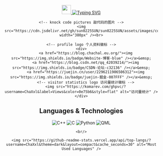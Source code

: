 <div align="center">
    <!-- dynamic typing effect 动态打字效果 -->
    <div>
        <a href="javascript:void(0);">
            <img src="https://raw.githubusercontent.com/MartinHeinz/MartinHeinz/master/wave.gif" width="30px">
            <img src="https://readme-typing-svg.demolab.com?font=3373&pause=1000&width=435&lines=Hi+there%2C+here+is+ChaXxl&center=true&size=25" alt="Typing SVG" />
        </a>
    </div>
    
    <!-- knock code pictures 敲代码的图片 -->
    <img src="https://cdn.jsdelivr.net/gh/sun0225SUN/sun0225SUN/assets/images/coding.gif" width="380px" /><br>
    
    <!-- profile logo 个人资料徽标 -->
    <div>
        <a href="https://blog.chachal.eu.org/"><img src="https://img.shields.io/badge/Website-博客-blue" /></a>&emsp;
        <a href="https://blog.csdn.net/qq_42039214/"><img src="https://img.shields.io/badge/CSDN-论坛-c32136" /></a>&emsp;
        <a href="https://juejin.cn/user/2296211906506312"><img src="https://img.shields.io/badge/juejin-掘金-007FFF" /></a>&emsp;
        <!-- visitor statistics logo 访问量统计徽标 -->
        <img src="https://komarev.com/ghpvc/?username=ChaXxl&label=Views&color=0e75b6&style=flat" alt="访问量统计" />
    </div>
</div>

<!-- 居中的 Languages & Technologies 部分 -->
<div style="text-align: center; margin-top: 20px;">
    <h2>Languages & Technologies</h2>
    <img src="https://img.shields.io/badge/C%2B%2B-blue" alt="C++" />
    <img src="https://img.shields.io/badge/C-orange" alt="C" />
    <img src="https://img.shields.io/badge/Python-purple" alt="Python" />
    <img src="https://img.shields.io/badge/QML-lightgreen" alt="QML" />
    
    <br/>
    
    <img src="https://github-readme-stats.vercel.app/api/top-langs/?username=ChaXxl&theme=dark&layout=compact&cache_seconds=30" alt="Most Used Languages" />
</div>
